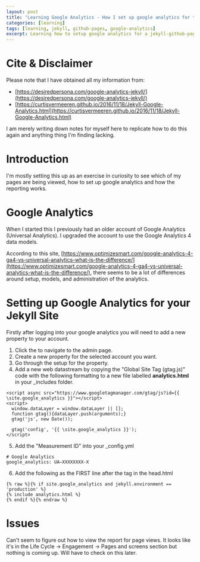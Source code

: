 ```yaml
---
layout: post
title: "Learning Google Analytics - How I set up google analytics for this blog"
categories: [learning]
tags: [learning, jekyll, github-pages, google-analytics]
excerpt: Learning how to setup google analytics for a jekyll-github-page site
---
```


# Cite & Disclaimer

Please note that I have obtained all my information from:
- [https://desiredpersona.com/google-analytics-jekyll/](https://desiredpersona.com/google-analytics-jekyll/)
- [https://curtisvermeeren.github.io/2016/11/18/Jekyll-Google-Analytics.html](https://curtisvermeeren.github.io/2016/11/18/Jekyll-Google-Analytics.html)

I am merely writing down notes for myself here to replicate how to do this again and anything thing I'm finding lacking.

# Introduction

I'm mostly setting this up as an exercise in curiosity to see which of my pages are being viewed, how to set up google analytics and how the reporting works.

# Google Analytics

When I started this I previously had an older account of Google Analytics (Universal Analytics). I upgraded the account to use the Google Analytics 4 data models.

According to this site, [https://www.optimizesmart.com/google-analytics-4-ga4-vs-universal-analytics-what-is-the-difference/](https://www.optimizesmart.com/google-analytics-4-ga4-vs-universal-analytics-what-is-the-difference/), there seems to be a lot of differences around setup, models, and administration of the analytics.


# Setting up Google Analytics for your Jekyll Site

Firstly after logging into your google analytics you will need to add a new property to your account.

1. Click the <i class="fas fa-cog"></i> to navigate to the admin page.
2. Create a new property for the selected account you want.
3. Go through the setup for the property.
4. Add a new web datastream by copying the "Global Site Tag (gtag.js)" code with the following formatting to a new file labelled **analytics.html** in your _includes folder.
```
<script async src="https://www.googletagmanager.com/gtag/js?id={{ \site.google_analytics }}"></script>   
<script>   
  window.dataLayer = window.dataLayer || [];   
  function gtag(){dataLayer.push(arguments);}   
  gtag('js', new Date());   
   
  gtag('config', '{{ \site.google_analytics }}');   
</script>   
```
5. Add the "Measurement ID" into your _config.yml   
```
# Google Analytics
google_analytics: UA—XXXXXXXX-X
```
6. Add the following as the FIRST line after the <head> tag in the head.html   
```liquid
{% raw %}{% if site.google_analytics and jekyll.environment == 'production' %}   
{% include analytics.html %}   
{% endif %}{% endraw %}   
```

# Issues

Can't seem to figure out how to view the report for page views. It looks like it's in the Life Cycle -> Engagement -> Pages and screens section but nothing is coming up. Will have to check on this later.